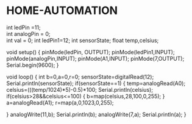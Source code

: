 # HOME-AUTOMATION
int ledPin =11;      
int analogPin = 0;   
int val = 0;
int ledPin1=12;
int sensorState;
float temp,celsius;

void setup() 
{
  pinMode(ledPin, OUTPUT); 
  pinMode(ledPin1,INPUT);
  pinMode(analogPin,INPUT);
   pinMode(A1,INPUT);
pinMode(7,OUTPUT);  
  Serial.begin(9600);
}

void loop()
{
  int b=0,a=0,r=0; 
  sensorState=digitalRead(12);
  Serial.println(sensorState);
   if(sensorState==1)
  {
   temp=analogRead(A0);
   celsius=(((temp/1024)*5)-0.5)*100;
   Serial.println(celsius);
     if(celsius>28&&celsius<=100)
     {
       b=map(celsius,28,100,0,255);
     }
     a=analogRead(A1);
     r=map(a,0,1023,0,255);
     
} 
  analogWrite(11,b);
  Serial.println(b);
  analogWrite(7,a);
  Serial.println(a);
}
 
